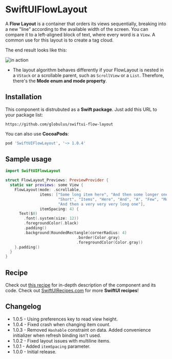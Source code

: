 # SwiftUIFlowLayout

A **Flow Layout** is a container that orders its views sequentially, breaking into a new "line" according to the available width of the screen. You can compare it to a left-aligned block of text, where every word is a `View`. A common use for this layout is to create a tag cloud.

The end result looks like this:

![in action](https://swiftuirecipes.com/user/pages/01.blog/flow-layout-in-swiftui/Screenshot%202020-11-20%20at%2010.54.37.png)

* The layout algorithm behaves differently if your FlowLayout is nested in a `VStack` or a scrollable parent, such as `ScrollView` or a `List`. Therefore, there's the **Mode enum and mode property**.

## Installation

This component is distrubuted as a **Swift package**. Just add this URL to your package list:

```text
https://github.com/globulus/swiftui-flow-layout
```

You can also use **CocoaPods**:

```ruby
pod 'SwiftUIFlowLayout', '~> 1.0.4'
```

## Sample usage

```swift
import SwiftUIFlowLayout

struct FlowLayout_Previews: PreviewProvider {
  static var previews: some View {
    FlowLayout(mode: .scrollable,
               items: ["Some long item here", "And then some longer one",
                       "Short", "Items", "Here", "And", "A", "Few", "More", 
                       "And then a very very very long one"],
               itemSpacing: 4) {
      Text($0)
        .font(.system(size: 12))
        .foregroundColor(.black)
        .padding()
        .background(RoundedRectangle(cornerRadius: 4)
                               .border(Color.gray)
                               .foregroundColor(Color.gray))
    }.padding()
  }
}
```

## Recipe

Check out [this recipe](https://swiftuirecipes.com/blog/flow-layout-in-swiftui) for in-depth description of the component and its code. Check out [SwiftUIRecipes.com](https://swiftuirecipes.com) for more **SwiftUI recipes**!

## Changelog

* 1.0.5 - Using preferences key to read view height.
* 1.0.4 - Fixed crash when changing item count.
* 1.0.3 - Removed `Hashable` constraint on data. Added convenience initializer when refresh binding isn't used.
* 1.0.2 - Fixed layout issues with multiline items.
* 1.0.1 - Added `itemSpacing` parameter.
* 1.0.0 - Initial release.



